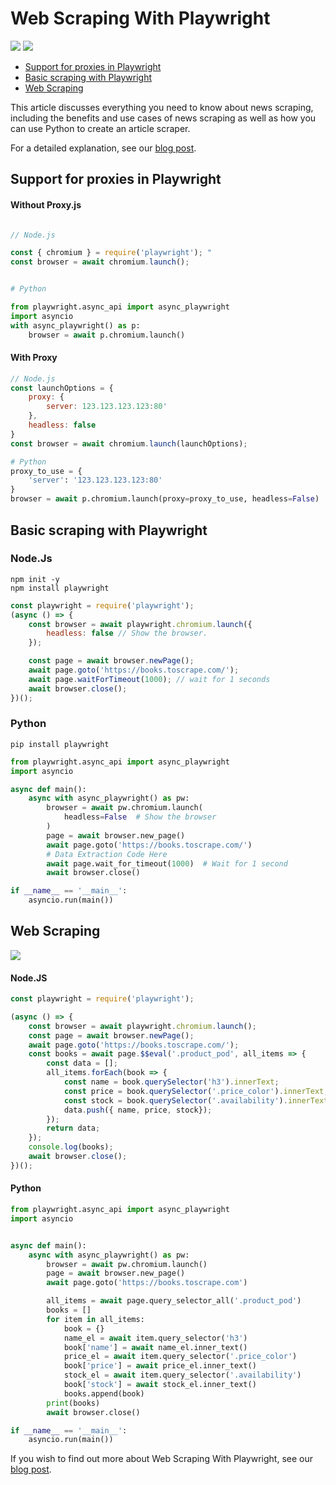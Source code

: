 # Web Scraping With Playwright

[<img src="https://img.shields.io/static/v1?label=&message=Playwright&color=brightgreen" />](https://github.com/topics/playwright) [<img src="https://img.shields.io/static/v1?label=&message=Web%20Scraping&color=important" />](https://github.com/topics/web-scraping)

- [Support for proxies in Playwright](#support-for-proxies-in-playwright)
- [Basic scraping with Playwright](#basic-scraping-with-playwright)
- [Web Scraping](#web-scraping)

This article discusses everything you need to know about news scraping, including the benefits and use cases of news scraping as well as how you can use Python to create an article scraper.

For a detailed explanation, see our [blog post](https://oxy.yt/erHw).


## Support for proxies in Playwright

#### Without Proxy.js

```javascript

// Node.js

const { chromium } = require('playwright'); "
const browser = await chromium.launch();
```



```python

# Python

from playwright.async_api import async_playwright
import asyncio
with async_playwright() as p:
    browser = await p.chromium.launch()
```

#### With Proxy

```javascript
// Node.js
const launchOptions = {
    proxy: {
        server: 123.123.123.123:80'
    },
    headless: false
}
const browser = await chromium.launch(launchOptions);
```



```python
# Python
proxy_to_use = {
    'server': '123.123.123.123:80'
}
browser = await p.chromium.launch(proxy=proxy_to_use, headless=False)
```

## Basic scraping with Playwright

### Node.Js

```shell
npm init -y
npm install playwright
```

```javascript
const playwright = require('playwright');
(async () => {
    const browser = await playwright.chromium.launch({
        headless: false // Show the browser. 
    });

    const page = await browser.newPage();
    await page.goto('https://books.toscrape.com/');
    await page.waitForTimeout(1000); // wait for 1 seconds
    await browser.close();
})();
```

### Python

```shell
pip install playwright
```



```python
from playwright.async_api import async_playwright
import asyncio

async def main():
    async with async_playwright() as pw: 
        browser = await pw.chromium.launch(
            headless=False  # Show the browser
        )
        page = await browser.new_page()
        await page.goto('https://books.toscrape.com/')
        # Data Extraction Code Here
        await page.wait_for_timeout(1000)  # Wait for 1 second
        await browser.close()

if __name__ == '__main__':
    asyncio.run(main())
```

## Web Scraping



![](https://oxylabs.io/blog/images/2021/10/Books_to_scrape_image.png)

#### Node.JS

```javascript
const playwright = require('playwright');

(async () => {
    const browser = await playwright.chromium.launch();
    const page = await browser.newPage();
    await page.goto('https://books.toscrape.com/');
    const books = await page.$$eval('.product_pod', all_items => {
        const data = [];
        all_items.forEach(book => {
            const name = book.querySelector('h3').innerText;
            const price = book.querySelector('.price_color').innerText;
            const stock = book.querySelector('.availability').innerText;
            data.push({ name, price, stock});
        });
        return data;
    });
    console.log(books);
    await browser.close();
})();
```

#### Python

```python
from playwright.async_api import async_playwright
import asyncio


async def main():
    async with async_playwright() as pw:
        browser = await pw.chromium.launch()
        page = await browser.new_page()
        await page.goto('https://books.toscrape.com')

        all_items = await page.query_selector_all('.product_pod')
        books = []
        for item in all_items:
            book = {}
            name_el = await item.query_selector('h3')
            book['name'] = await name_el.inner_text()
            price_el = await item.query_selector('.price_color')
            book['price'] = await price_el.inner_text()
            stock_el = await item.query_selector('.availability')
            book['stock'] = await stock_el.inner_text()
            books.append(book)
        print(books)
        await browser.close()

if __name__ == '__main__':
    asyncio.run(main())
```

If you wish to find out more about Web Scraping With Playwright, see our [blog post](https://oxy.yt/erHw).
